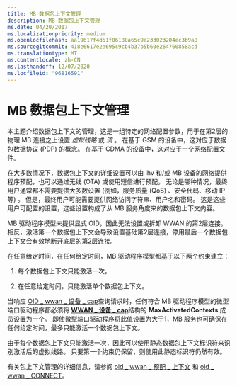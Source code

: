 ```yaml
---
title: MB 数据包上下文管理
description: MB 数据包上下文管理
ms.date: 04/20/2017
ms.localizationpriority: medium
ms.openlocfilehash: aa19617f4d51f06180a65c9e233023204ec3b9a8
ms.sourcegitcommit: 418e6617e2a695c9cb4b37b5b60e264760858acd
ms.translationtype: MT
ms.contentlocale: zh-CN
ms.lasthandoff: 12/07/2020
ms.locfileid: "96816591"
---
```

# <a name="mb-packet-context-management"></a>MB 数据包上下文管理


本主题介绍数据包上下文的管理，这是一组特定的网络配置参数，用于在第2层的物理 MB 连接之上设置 *虚拟线路* 或 *流* 。 在基于 GSM 的设备中，这对应于数据包数据协议 (PDP) 的概念。 在基于 CDMA 的设备中，这对应于一个网络配置文件。

在大多数情况下，数据包上下文的详细设置可以由 Ihv 和/或 MB 设备的网络提供程序预配，也可以通过无线 (OTA) 或使用短信进行预配。 无论是哪种情况，最终用户通常都不需要提供大多数设置 (例如，服务质量 (QoS) 、安全代码、移动 IP 等) 。 但是，最终用户可能需要提供网络访问字符串、用户名和密码。 这是这些用户可配置的设置，这些设置构成了从 MB 服务角度来的数据包上下文内容。

MB 驱动程序模型未提供显式 OID，因此无法设置或拆卸 WWAN 的第2层连接。 相反，激活第一个数据包上下文会导致设置基础第2层连接，停用最后一个数据包上下文会有效地断开底层的第2层连接。

在任意给定时间，在任何给定时间，MB 驱动程序模型都基于以下两个约束建立：

1.  每个数据包上下文只能激活一次。

2.  在任意给定时间，只能激活单个数据包上下文。

当响应 [OID \_ wwan \_ 设备 \_ cap](./oid-wwan-device-caps.md)查询请求时，任何符合 MB 驱动程序模型的微型端口驱动程序都必须将 [**WWAN \_ 设备 \_ cap**](/windows-hardware/drivers/ddi/wwan/ns-wwan-_wwan_device_caps)结构的 **MaxActivatedContexts** 成员设置为一个。 即使微型端口驱动程序将此值设置为大于1，MB 服务也可确保在任何给定时间，最多只能激活一个数据包上下文。

由于每个数据包上下文只能激活一次，因此可以使用静态数据包上下文标识符来识别激活后的虚拟线路。 只要第一个约束仍保留，则使用此静态标识符仍然有效。

有关包上下文管理的详细信息，请参阅 [oid \_ wwan \_ 预配 \_ 上下文](./oid-wwan-provisioned-contexts.md) 和 [oid \_ wwan \_ CONNECT](./oid-wwan-connect.md)。

 

